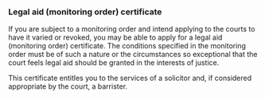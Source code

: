 ###  Legal aid (monitoring order) certificate

If you are subject to a monitoring order and intend applying to the courts to
have it varied or revoked, you may be able to apply for a legal aid
(monitoring order) certificate. The conditions specified in the monitoring
order must be of such a nature or the circumstances so exceptional that the
court feels legal aid should be granted in the interests of justice.

This certificate entitles you to the services of a solicitor and, if
considered appropriate by the court, a barrister.
